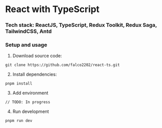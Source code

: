# React with TypeScript

### Tech stack:  ReactJS, TypeScript, Redux Toolkit, Redux Saga, TailwindCSS, Antd

### Setup and usage
1. Download source code:
```
git clone https://github.com/falco2202/react-ts.git
```
2. Install dependencies:
```
pnpm install
```
3. Add environment
```
// TODO: In progress
```
4. Run development
```
pnpm run dev
```

